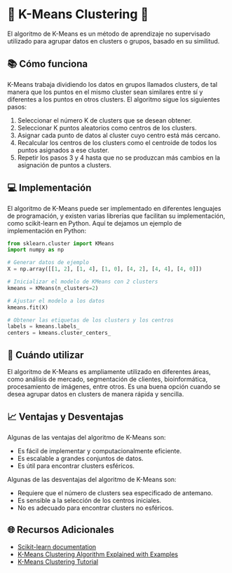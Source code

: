 # 🧮 K-Means Clustering 🧮

El algoritmo de K-Means es un método de aprendizaje no supervisado utilizado para agrupar datos en clusters o grupos, basado en su similitud.

## 📚 Cómo funciona

K-Means trabaja dividiendo los datos en grupos llamados clusters, de tal manera que los puntos en el mismo cluster sean similares entre sí y diferentes a los puntos en otros clusters. El algoritmo sigue los siguientes pasos:

1. Seleccionar el número K de clusters que se desean obtener.
2. Seleccionar K puntos aleatorios como centros de los clusters.
3. Asignar cada punto de datos al cluster cuyo centro está más cercano.
4. Recalcular los centros de los clusters como el centroide de todos los puntos asignados a ese cluster.
5. Repetir los pasos 3 y 4 hasta que no se produzcan más cambios en la asignación de puntos a clusters.

## 💻 Implementación

El algoritmo de K-Means puede ser implementado en diferentes lenguajes de programación, y existen varias librerías que facilitan su implementación, como scikit-learn en Python. Aquí te dejamos un ejemplo de implementación en Python:

```python
from sklearn.cluster import KMeans
import numpy as np

# Generar datos de ejemplo
X = np.array([[1, 2], [1, 4], [1, 0], [4, 2], [4, 4], [4, 0]])

# Inicializar el modelo de KMeans con 2 clusters
kmeans = KMeans(n_clusters=2)

# Ajustar el modelo a los datos
kmeans.fit(X)

# Obtener las etiquetas de los clusters y los centros
labels = kmeans.labels_
centers = kmeans.cluster_centers_
```
## 🤔 Cuándo utilizar
El algoritmo de K-Means es ampliamente utilizado en diferentes áreas, como análisis de mercado, segmentación de clientes, bioinformática, procesamiento de imágenes, entre otros. Es una buena opción cuando se desea agrupar datos en clusters de manera rápida y sencilla.

## 📈 Ventajas y Desventajas
Algunas de las ventajas del algoritmo de K-Means son:

- Es fácil de implementar y computacionalmente eficiente.
- Es escalable a grandes conjuntos de datos.
- Es útil para encontrar clusters esféricos.

Algunas de las desventajas del algoritmo de K-Means son:

- Requiere que el número de clusters sea especificado de antemano.
- Es sensible a la selección de los centros iniciales.
- No es adecuado para encontrar clusters no esféricos.

## 🌐 Recursos Adicionales

- [Scikit-learn documentation](https://scikit-learn.org/stable/modules/generated/sklearn.cluster.KMeans.html)
- [K-Means Clustering Algorithm Explained with Examples](https://www.analyticsvidhya.com/blog/2019/08/comprehensive-guide-k-means-clustering/)
- [K-Means Clustering Tutorial](https://towardsdatascience.com/k-means-clustering-8e1e64c1561c)
